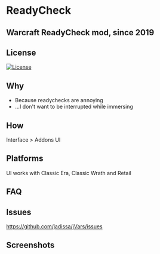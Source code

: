 # ReadyCheck
## Warcraft ReadyCheck mod, since 2019

## License
[![License](https://img.shields.io/badge/license-GPL-blue)](LICENSE)

## Why
- Because readychecks are annoying
- ...I don't want to be interrupted while immersing 

## How
Interface > Addons UI

## Platforms
UI works with Classic Era, Classic Wrath and Retail

## FAQ

## Issues
https://github.com/jadissa/jVars/issues

## Screenshots